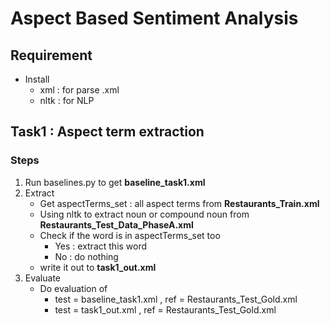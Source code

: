 # Aspect Based Sentiment Analysis

## Requirement
- Install
    - xml : for parse .xml
    - nltk : for NLP

## Task1 : Aspect term extraction

### Steps
1. Run baselines.py to get **baseline_task1.xml**
2. Extract
    - Get aspectTerms_set : all aspect terms from **Restaurants_Train.xml**
    - Using nltk to extract noun or compound noun from **Restaurants_Test_Data_PhaseA.xml**
    - Check if the word is in aspectTerms_set too
        - Yes : extract this word
        - No : do nothing
    - write it out to **task1_out.xml**
3. Evaluate
    - Do evaluation of 
        - test = baseline_task1.xml , ref = Restaurants_Test_Gold.xml
        - test = task1_out.xml , ref = Restaurants_Test_Gold.xml
